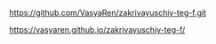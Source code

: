 https://github.com/VasyaRen/zakrivayuschiy-teg-f.git

https://vasyaren.github.io/zakrivayuschiy-teg-f/
